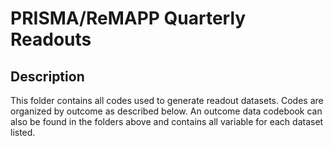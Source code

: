 
# PRISMA/ReMAPP Quarterly Readouts

## Description

This folder contains all codes used to generate readout datasets. Codes are organized by outcome as described below. An outcome data codebook can also be found in the folders above and contains all variable for each dataset listed.  
